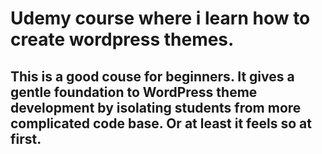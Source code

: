 # Udemy course where i learn how to create wordpress themes.
## This is a good couse for beginners. It gives a gentle foundation to WordPress theme development by isolating students from more complicated code base. Or at least it feels so at first. 

